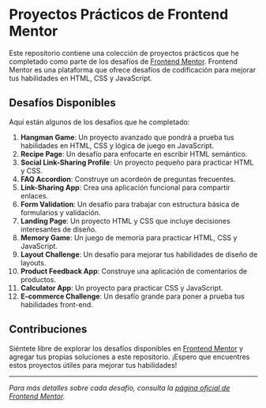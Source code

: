# Proyectos Prácticos de Frontend Mentor

Este repositorio contiene una colección de proyectos prácticos que he completado como parte de los desafíos de [Frontend Mentor](https://www.frontendmentor.io/challenges). Frontend Mentor es una plataforma que ofrece desafíos de codificación para mejorar tus habilidades en HTML, CSS y JavaScript.

## Desafíos Disponibles

Aquí están algunos de los desafíos que he completado:

1. **Hangman Game**: Un proyecto avanzado que pondrá a prueba tus habilidades en HTML, CSS y lógica de juego en JavaScript.
2. **Recipe Page**: Un desafío para enfocarte en escribir HTML semántico.
3. **Social Link-Sharing Profile**: Un proyecto pequeño para practicar HTML y CSS.
4. **FAQ Accordion**: Construye un acordeón de preguntas frecuentes.
5. **Link-Sharing App**: Crea una aplicación funcional para compartir enlaces.
6. **Form Validation**: Un desafío para trabajar con estructura básica de formularios y validación.
7. **Landing Page**: Un proyecto HTML y CSS que incluye decisiones interesantes de diseño.
8. **Memory Game**: Un juego de memoria para practicar HTML, CSS y JavaScript.
9. **Layout Challenge**: Un desafío para mejorar tus habilidades de diseño de layouts.
10. **Product Feedback App**: Construye una aplicación de comentarios de productos.
11. **Calculator App**: Un proyecto para practicar CSS y JavaScript.
12. **E-commerce Challenge**: Un desafío grande para poner a prueba tus habilidades front-end.

## Contribuciones

Siéntete libre de explorar los desafíos disponibles en [Frontend Mentor](https://www.frontendmentor.io/challenges) y agregar tus propias soluciones a este repositorio. ¡Espero que encuentres estos proyectos útiles para mejorar tus habilidades!

---

*Para más detalles sobre cada desafío, consulta la [página oficial de Frontend Mentor](https://www.frontendmentor.io/challenges).*
